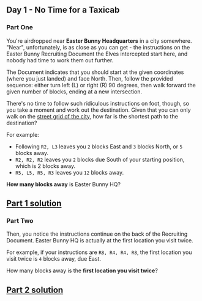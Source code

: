 ## Day 1 - No Time for a Taxicab
### Part One

You're airdropped near **Easter Bunny Headquarters** in a city somewhere. "Near", unfortunately,
is as close as you can get - the instructions on the Easter Bunny Recruiting Document the Elves
intercepted start here, and nobody had time to work them out further.

The Document indicates that you should start at the given coordinates (where you just landed)
and face North. Then, follow the provided sequence: either turn left (L) or right (R) 90 degrees,
then walk forward the given number of blocks, ending at a new intersection.

There's no time to follow such ridiculous instructions on foot, though, so you take a moment
and work out the destination. Given that you can only walk on the [street grid of the city][1],
how far is the shortest path to the destination?

For example:

 * Following `R2, L3` leaves you `2` blocks East and `3` blocks North, or `5` blocks away.
 * `R2, R2, R2` leaves you `2` blocks due South of your starting position, which is 2 blocks away.
 * `R5, L5, R5, R3` leaves you `12` blocks away.

**How many blocks away** is Easter Bunny HQ?

[Part 1 solution][2]
--------------------


### Part Two

Then, you notice the instructions continue on the back of the Recruiting Document. Easter Bunny HQ
is actually at the first location you visit twice.

For example, if your instructions are `R8, R4, R4, R8`, the first location you visit twice is
`4` blocks away, due East.

How many blocks away is the **first location you visit twice**?

[Part 2 solution][3]
--------------------


[1]: https://en.wikipedia.org/wiki/Taxicab_geometry
[2]: part_1.py
[3]: part_2.py
